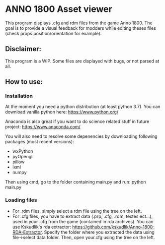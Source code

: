 # ANNO 1800 Asset viewer

This program displays .cfg and rdm files from the game Anno 1800. The goal is to provide a visual feedback for modders while editing theses files (check props position/orientation for example).

## Disclaimer:
This program is a WIP. Some files are displayed with bugs, or not parsed at all.

## How to use:
### Installation
At the moment you need a python distribution (at least python 3.7). 
You can download vanilla python here:
https://www.python.org/

Anaconda is also great if you want to do science related stuff in future project:
https://www.anaconda.com/

You will also need to resolve some depenencies by downloading following packages (most recent versions):

- wxPython
- pyOpengl
- pillow
- lxml
- numpy

Then using cmd, go to the folder containing main.py and run: python main.py
### Loading files
- For .rdm files, simply select a rdm file using the tree on the left.
- For .cfg files, you have to extract data (.prp, .cfg, .rdm, textes ect...), used in your .cfg from the game (contained in rda archives).
You can use Kskudlik's rda extractor: https://github.com/kskudlik/Anno-1800-RDA-Extractor.
Specify the folder where you extracted the data using file->select data folder.
Then, open your.cfg using the tree on the left.